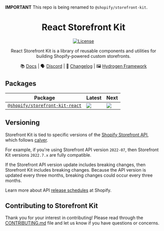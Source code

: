 **IMPORTANT** This repo is being renamed to `@shopify/storefront-kit`.

<div style="text-align:center">

# React Storefront Kit

<a href="https://github.com/Shopify/storefront-kit/blob/main/LICENSE.md"><img src="https://img.shields.io/npm/l/@shopify/hydrogen.svg?sanitize=true" alt="License"></a>

React Storefront Kit is a library of reusable components and utilities for building Shopify-powered custom storefronts.

📚 [Docs](https://shopify.dev/custom-storefronts/react-storefront-kit) | 🗣 [Discord](https://discord.gg/Hefq6w5c5d) | 📝 [Changelog](https://github.com/Shopify/storefront-kit/blob/main/packages/react/CHANGELOG.md) | 🖼 [Hydrogen Framework](https://github.com/Shopify/hydrogen)

</div>

## Packages

| Package                                             | Latest                                                                                                                                                      | Next                                                                                                                                                      |
| --------------------------------------------------- | ----------------------------------------------------------------------------------------------------------------------------------------------------------- | --------------------------------------------------------------------------------------------------------------------------------------------------------- |
| [`@shopify/storefront-kit-react`](/packages/react/) | <a href="https://www.npmjs.com/package/@shopify/storefront-kit-react"><img src="https://img.shields.io/npm/v/@shopify/storefront-kit-react/latest.svg"></a> | <a href="https://www.npmjs.com/package/@shopify/storefront-kit-react"><img src="https://img.shields.io/npm/v/@shopify/storefront-kit-react/next.svg"></a> |

## Versioning

Storefront Kit is tied to specific versions of the [Shopify Storefront API](https://shopify.dev/api/storefront), which follows [calver](https://calver.org/).

For example, if you're using Storefront API version `2022-07`, then Storefront Kit versions `2022.7.x` are fully compatible.

If the Storefront API version update includes breaking changes, then Storefront Kit includes breaking changes. Because the API version is updated every three months, breaking changes could occur every three months.

Learn more about API [release schedules](https://shopify.dev/api/usage/versioning#release-schedule) at Shopify.

## Contributing to Storefront Kit

Thank you for your interest in contributing! Please read through the [CONTRIBUTING.md](./CONTRIBUTING.md) file and let us know if you have questions or concerns.
